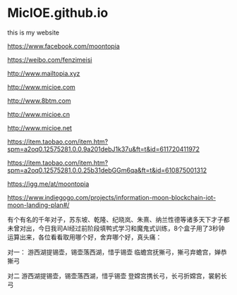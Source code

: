 # MicIOE.github.io
this is my website

https://www.facebook.com/moontopia

https://weibo.com/fenzimeisi

http://www.mailtopia.xyz

http://www.micioe.com

http://www.8btm.com

http://www.micioe.cn

http://www.micioe.net

https://item.taobao.com/item.htm?spm=a2oq0.12575281.0.0.9a201debJ1k37u&ft=t&id=611720411972

https://item.taobao.com/item.htm?spm=a2oq0.12575281.0.0.25b31debGGm6qa&ft=t&id=610875001312

https://igg.me/at/moontopia

https://www.indiegogo.com/projects/information-moon-blockchain-iot-moon-landing-plan#/

有个有名的千年对子，苏东坡、乾隆、纪晓岚、朱熹、纳兰性德等诸多天下才子都未曾对出，今日我司AI经过前阶段填鸭式学习和魔鬼式训练，8个盒子用了3秒钟运算出来，各位看看取用哪个好，舍弃哪个好，真头痛：

对一：
游西湖提锡壶，锡壶落西湖，惜乎锡壶
临蟾宫抚獑弓，獑弓弃蟾宫，婵恭獑弓

对二
游西湖提锡壶，锡壶落西湖，惜乎锡壶
登嫦宫携长弓，长弓折嫦宫，裳躬长弓
